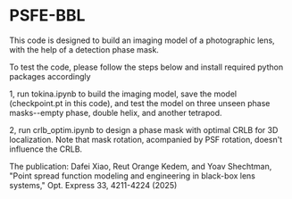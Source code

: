 # PSFE-BBL
This code is designed to build an imaging model of a photographic lens, with the help of a detection phase mask.

To test the code, please follow the steps below and install required python packages accordingly 

1, run tokina.ipynb to build the imaging model, save the model (checkpoint.pt in this code), and test the model on three unseen phase masks--empty phase, double helix, and another tetrapod.

2, run crlb_optim.ipynb to design a phase mask with optimal CRLB for 3D localization. Note that mask rotation, acompanied by PSF rotation, doesn't influence the CRLB.

The publication:
Dafei Xiao, Reut Orange Kedem, and Yoav Shechtman, "Point spread function modeling and engineering in black-box lens systems," Opt. Express 33, 4211-4224 (2025)
